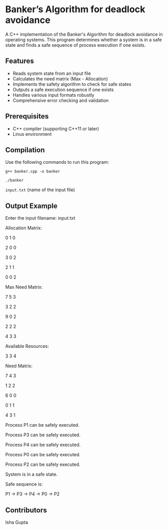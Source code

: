 # Banker’s Algorithm for deadlock avoidance

A C++ implementation of the Banker's Algorithm for deadlock avoidance in operating systems. This program determines whether a system is in a safe state and finds a safe sequence of process execution if one exists.

## Features

- Reads system state from an input file
- Calculates the need matrix (Max - Allocation)
- Implements the safety algorithm to check for safe states
- Outputs a safe execution sequence if one exists
- Handles various input formats robustly
- Comprehensive error checking and validation

## Prerequisites
- C++ compiler (supporting C++11 or later)
- Linus environment

## Compilation

Use the following commands to run this program: 

```g++ banker.cpp -o banker```

```./banker```

```input.txt``` (name of the input file)

## Output Example

Enter the input filename: input.txt

Allocation Matrix:

0 1 0 

2 0 0 

3 0 2 

2 1 1 

0 0 2 

Max Need Matrix:

7 5 3 

3 2 2 

9 0 2 

2 2 2 

4 3 3 

Available Resources:

3 3 4 

Need Matrix:

7 4 3 

1 2 2 

6 0 0 

0 1 1 

4 3 1 

Process P1 can be safely executed.

Process P3 can be safely executed.

Process P4 can be safely executed.

Process P0 can be safely executed.

Process P2 can be safely executed.

System is in a safe state.

Safe sequence is:

P1 → P3 → P4 → P0 → P2


## Contributors

Isha Gupta

